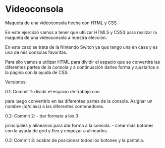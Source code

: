 # Videoconsola
Maqueta de una videoconsola hecha con HTML y CSS

En este ejercició vamos a tener que utilizar HTML5 y CSS3 para realizar la maqueta de una videoconsola a nuestra elección.

En este caso se trata de la Nintendo Switch ya que tengo una en casa y es una de mis consolas favoritas.

Para ello vamos a utilizar HTML para dividir el espacio que se convertirá las diferentes partes de la consola y a continuación darles forma y ajustarlos a la pagina con la ayuda de CSS.


Versiones:

0.1: Commit 1: dividir el espacio de trabajo con <div> para luego convertirlo en las diferentes partes de la consola. Asignar un nombre (id/class) a las diferentes contenedores.


0.2: Commit 2:  - dar formato a los 3 <div> principales y alinearlos para dar forma a la consola.
                - crear más botones con la ayuda de grid y flex y empezar a alinearlos.

0.3: Commit 3:   acabar de posicionar todos los botones y la pantalla.


